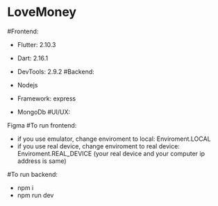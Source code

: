 # LoveMoney

#Frontend:

+ Flutter: 2.10.3
+ Dart: 2.16.1
+ DevTools: 2.9.2
#Backend:

+ Nodejs
+ Framework: express
+ MongoDb
#UI/UX:

Figma
#To run frontend:

+ if you use emulator, change enviroment to local: Enviroment.LOCAL
+ if you use real device, change enviroment to real device: Enviroment.REAL_DEVICE (your real device and your computer ip address is same)

#To run backend:

+ npm i
+ npm run dev
